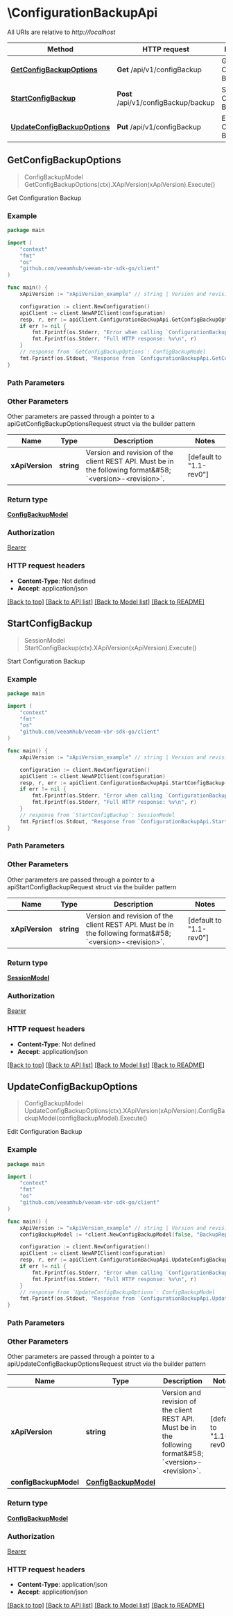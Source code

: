 # \ConfigurationBackupApi

All URIs are relative to *http://localhost*

Method | HTTP request | Description
------------- | ------------- | -------------
[**GetConfigBackupOptions**](ConfigurationBackupApi.md#GetConfigBackupOptions) | **Get** /api/v1/configBackup | Get Configuration Backup
[**StartConfigBackup**](ConfigurationBackupApi.md#StartConfigBackup) | **Post** /api/v1/configBackup/backup | Start Configuration Backup
[**UpdateConfigBackupOptions**](ConfigurationBackupApi.md#UpdateConfigBackupOptions) | **Put** /api/v1/configBackup | Edit Configuration Backup



## GetConfigBackupOptions

> ConfigBackupModel GetConfigBackupOptions(ctx).XApiVersion(xApiVersion).Execute()

Get Configuration Backup



### Example

```go
package main

import (
    "context"
    "fmt"
    "os"
    "github.com/veeamhub/veeam-vbr-sdk-go/client"
)

func main() {
    xApiVersion := "xApiVersion_example" // string | Version and revision of the client REST API. Must be in the following format&#58; `<version>-<revision>`. (default to "1.1-rev0")

    configuration := client.NewConfiguration()
    apiClient := client.NewAPIClient(configuration)
    resp, r, err := apiClient.ConfigurationBackupApi.GetConfigBackupOptions(context.Background()).XApiVersion(xApiVersion).Execute()
    if err != nil {
        fmt.Fprintf(os.Stderr, "Error when calling `ConfigurationBackupApi.GetConfigBackupOptions``: %v\n", err)
        fmt.Fprintf(os.Stderr, "Full HTTP response: %v\n", r)
    }
    // response from `GetConfigBackupOptions`: ConfigBackupModel
    fmt.Fprintf(os.Stdout, "Response from `ConfigurationBackupApi.GetConfigBackupOptions`: %v\n", resp)
}
```

### Path Parameters



### Other Parameters

Other parameters are passed through a pointer to a apiGetConfigBackupOptionsRequest struct via the builder pattern


Name | Type | Description  | Notes
------------- | ------------- | ------------- | -------------
 **xApiVersion** | **string** | Version and revision of the client REST API. Must be in the following format&amp;#58; &#x60;&lt;version&gt;-&lt;revision&gt;&#x60;. | [default to &quot;1.1-rev0&quot;]

### Return type

[**ConfigBackupModel**](ConfigBackupModel.md)

### Authorization

[Bearer](../README.md#Bearer)

### HTTP request headers

- **Content-Type**: Not defined
- **Accept**: application/json

[[Back to top]](#) [[Back to API list]](../README.md#documentation-for-api-endpoints)
[[Back to Model list]](../README.md#documentation-for-models)
[[Back to README]](../README.md)


## StartConfigBackup

> SessionModel StartConfigBackup(ctx).XApiVersion(xApiVersion).Execute()

Start Configuration Backup



### Example

```go
package main

import (
    "context"
    "fmt"
    "os"
    "github.com/veeamhub/veeam-vbr-sdk-go/client"
)

func main() {
    xApiVersion := "xApiVersion_example" // string | Version and revision of the client REST API. Must be in the following format&#58; `<version>-<revision>`. (default to "1.1-rev0")

    configuration := client.NewConfiguration()
    apiClient := client.NewAPIClient(configuration)
    resp, r, err := apiClient.ConfigurationBackupApi.StartConfigBackup(context.Background()).XApiVersion(xApiVersion).Execute()
    if err != nil {
        fmt.Fprintf(os.Stderr, "Error when calling `ConfigurationBackupApi.StartConfigBackup``: %v\n", err)
        fmt.Fprintf(os.Stderr, "Full HTTP response: %v\n", r)
    }
    // response from `StartConfigBackup`: SessionModel
    fmt.Fprintf(os.Stdout, "Response from `ConfigurationBackupApi.StartConfigBackup`: %v\n", resp)
}
```

### Path Parameters



### Other Parameters

Other parameters are passed through a pointer to a apiStartConfigBackupRequest struct via the builder pattern


Name | Type | Description  | Notes
------------- | ------------- | ------------- | -------------
 **xApiVersion** | **string** | Version and revision of the client REST API. Must be in the following format&amp;#58; &#x60;&lt;version&gt;-&lt;revision&gt;&#x60;. | [default to &quot;1.1-rev0&quot;]

### Return type

[**SessionModel**](SessionModel.md)

### Authorization

[Bearer](../README.md#Bearer)

### HTTP request headers

- **Content-Type**: Not defined
- **Accept**: application/json

[[Back to top]](#) [[Back to API list]](../README.md#documentation-for-api-endpoints)
[[Back to Model list]](../README.md#documentation-for-models)
[[Back to README]](../README.md)


## UpdateConfigBackupOptions

> ConfigBackupModel UpdateConfigBackupOptions(ctx).XApiVersion(xApiVersion).ConfigBackupModel(configBackupModel).Execute()

Edit Configuration Backup



### Example

```go
package main

import (
    "context"
    "fmt"
    "os"
    "github.com/veeamhub/veeam-vbr-sdk-go/client"
)

func main() {
    xApiVersion := "xApiVersion_example" // string | Version and revision of the client REST API. Must be in the following format&#58; `<version>-<revision>`. (default to "1.1-rev0")
    configBackupModel := *client.NewConfigBackupModel(false, "BackupRepositoryId_example", int32(123), *client.NewConfigBackupNotificationsModel(false), *client.NewConfigBackupScheduleModel(false), *client.NewConfigBackupLastSuccessfulModel(), *client.NewConfigBackupEncryptionModel(false, "PasswordId_example")) // ConfigBackupModel |

    configuration := client.NewConfiguration()
    apiClient := client.NewAPIClient(configuration)
    resp, r, err := apiClient.ConfigurationBackupApi.UpdateConfigBackupOptions(context.Background()).XApiVersion(xApiVersion).ConfigBackupModel(configBackupModel).Execute()
    if err != nil {
        fmt.Fprintf(os.Stderr, "Error when calling `ConfigurationBackupApi.UpdateConfigBackupOptions``: %v\n", err)
        fmt.Fprintf(os.Stderr, "Full HTTP response: %v\n", r)
    }
    // response from `UpdateConfigBackupOptions`: ConfigBackupModel
    fmt.Fprintf(os.Stdout, "Response from `ConfigurationBackupApi.UpdateConfigBackupOptions`: %v\n", resp)
}
```

### Path Parameters



### Other Parameters

Other parameters are passed through a pointer to a apiUpdateConfigBackupOptionsRequest struct via the builder pattern


Name | Type | Description  | Notes
------------- | ------------- | ------------- | -------------
 **xApiVersion** | **string** | Version and revision of the client REST API. Must be in the following format&amp;#58; &#x60;&lt;version&gt;-&lt;revision&gt;&#x60;. | [default to &quot;1.1-rev0&quot;]
 **configBackupModel** | [**ConfigBackupModel**](ConfigBackupModel.md) |  | 

### Return type

[**ConfigBackupModel**](ConfigBackupModel.md)

### Authorization

[Bearer](../README.md#Bearer)

### HTTP request headers

- **Content-Type**: application/json
- **Accept**: application/json

[[Back to top]](#) [[Back to API list]](../README.md#documentation-for-api-endpoints)
[[Back to Model list]](../README.md#documentation-for-models)
[[Back to README]](../README.md)

